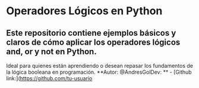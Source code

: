 # Operadores Lógicos en Python
## Este repositorio contiene ejemplos básicos y claros de cómo aplicar los operadores lógicos and, or y not en Python.
Ideal para quienes están aprendiendo o desean repasar los fundamentos de la lógica booleana en programación.
**Autor: @AndresGolDev: ** - [Github link:](https://github.com/tu-usuario
